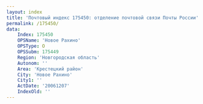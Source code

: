```yaml
---
layout: index
title: 'Почтовый индекс 175450: отделение почтовой связи Почты России'
permalink: /175450/
data:
    Index: 175450
    OPSName: 'Новое Рахино'
    OPSType: О
    OPSSubm: 175449
    Region: 'Новгородская область'
    Autonom: ''
    Area: 'Крестецкий район'
    City: 'Новое Рахино'
    City1: ''
    ActDate: '20061207'
    IndexOld: ''
---
```

